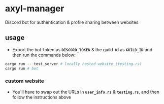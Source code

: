 # axyl-manager
Discord bot for authentication & profile sharing between websites

## usage
- Export the bot-token as **`DISCORD_TOKEN`** & the guild-id as **`GUILD_ID`** and then run the commands below:
```bash
cargo run -- test_server # locally hosted website (testing.rs)
cargo run # bot
```
### custom website
- You'll have to swap out the URLs in **`user_info.rs`** & **`testing.rs`**, and then follow the instructions above
